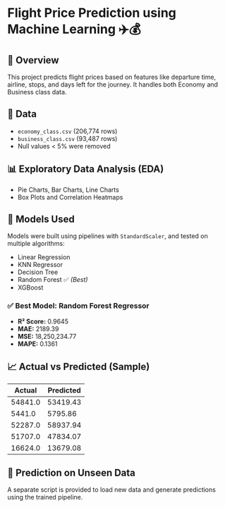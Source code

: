 # Flight Price Prediction using Machine Learning ✈️💰

## 📌 Overview
This project predicts flight prices based on features like departure time, airline, stops, and days left for the journey. It handles both Economy and Business class data.

## 🧾 Data
- `economy_class.csv` (206,774 rows)
- `business_class.csv` (93,487 rows)
- Null values < 5% were removed

## 📊 Exploratory Data Analysis (EDA)
- Pie Charts, Bar Charts, Line Charts
- Box Plots and Correlation Heatmaps

## 🧠 Models Used
Models were built using pipelines with `StandardScaler`, and tested on multiple algorithms:
- Linear Regression
- KNN Regressor
- Decision Tree
- Random Forest ✅ *(Best)*
- XGBoost

### ✅ **Best Model: Random Forest Regressor**
- **R² Score:** 0.9645
- **MAE:** 2189.39
- **MSE:** 18,250,234.77
- **MAPE:** 0.1361

## 📈 Actual vs Predicted (Sample)
| Actual  | Predicted   |
|---------|-------------|
| 54841.0 | 53419.43    |
| 5441.0  | 5795.86     |
| 52287.0 | 58937.94    |
| 51707.0 | 47834.07    |
| 16624.0 | 13679.08    |

## 🧪 Prediction on Unseen Data
A separate script is provided to load new data and generate predictions using the trained pipeline.

